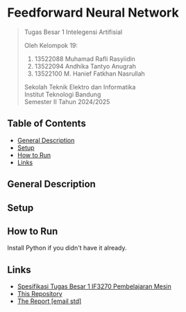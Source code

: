 # Feedforward Neural Network

> Tugas Besar 1 Intelegensi Artifisial
>
> Oleh Kelompok 19:<br>
> 1. 13522088 Muhamad Rafli Rasyiidin<br>
> 2. 13522094 Andhika Tantyo Anugrah<br>
> 3. 13522100 M. Hanief Fatkhan Nasrullah<br>
>
> Sekolah Teknik Elektro dan Informatika<br>
> Institut Teknologi Bandung<br>
> Semester II Tahun 2024/2025

## Table of Contents
* [General Description](#general-description)
* [Setup](#setup)
* [How to Run](#how-to-run)
* [Links](#links)

## General Description


## Setup


## How to Run
Install Python if you didn't have it already.

## Links
- [Spesifikasi Tugas Besar 1 IF3270 Pembelajaran Mesin](https://docs.google.com/document/d/1ygwQ-vVzynPJG2KwMVpqhCozwrB-zVfjU_hvdhoE2mg/edit?usp=sharing)
- [This Repository](https://github.com/CrystalNoob/Tubes1_ML)
- [The Report [email std]](https://docs.google.com/document/d/1uu9mMkxsSwWYNphCYAbRZ_K76yEjRyB48mtyJZTAYXE/edit?usp=sharing)
